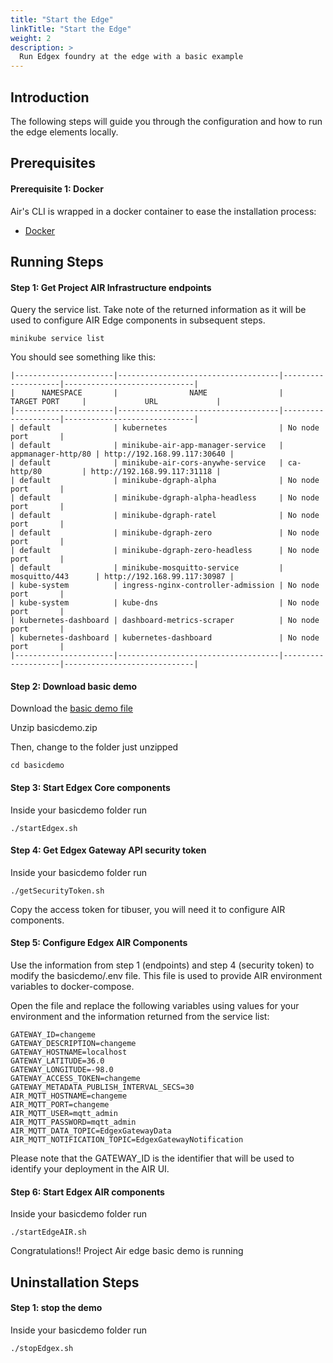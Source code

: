 ```yaml
---
title: "Start the Edge"
linkTitle: "Start the Edge"
weight: 2
description: >
  Run Edgex foundry at the edge with a basic example
---
```


## Introduction
The following steps will guide you through the configuration and how to run the edge elements locally.

## Prerequisites

#### Prerequisite 1: Docker
Air's CLI is wrapped in a docker container to ease the installation process:

* [Docker](https://www.docker.com/get-started)

## Running Steps

#### Step 1: Get Project AIR Infrastructure endpoints

Query the service list. Take note of the returned information as it will be used to configure AIR Edge components in subsequent steps.

```
minikube service list
```

You should see something like this:

```
|----------------------|------------------------------------|--------------------|-----------------------------|
|      NAMESPACE       |                NAME                |    TARGET PORT     |             URL             |
|----------------------|------------------------------------|--------------------|-----------------------------|
| default              | kubernetes                         | No node port       |
| default              | minikube-air-app-manager-service   | appmanager-http/80 | http://192.168.99.117:30640 |
| default              | minikube-air-cors-anywhe-service   | ca-http/80         | http://192.168.99.117:31118 |
| default              | minikube-dgraph-alpha              | No node port       |
| default              | minikube-dgraph-alpha-headless     | No node port       |
| default              | minikube-dgraph-ratel              | No node port       |
| default              | minikube-dgraph-zero               | No node port       |
| default              | minikube-dgraph-zero-headless      | No node port       |
| default              | minikube-mosquitto-service         | mosquitto/443      | http://192.168.99.117:30987 |
| kube-system          | ingress-nginx-controller-admission | No node port       |
| kube-system          | kube-dns                           | No node port       |
| kubernetes-dashboard | dashboard-metrics-scraper          | No node port       |
| kubernetes-dashboard | kubernetes-dashboard               | No node port       |
|----------------------|------------------------------------|--------------------|-----------------------------|
```

#### Step 2: Download basic demo

Download the [basic demo file](../../basicdemo.zip)

Unzip basicdemo.zip

Then, change to the folder just unzipped 

```
cd basicdemo
```

#### Step 3: Start Edgex Core components

Inside your basicdemo folder run

```
./startEdgex.sh
```

#### Step 4: Get Edgex Gateway API security token

Inside your basicdemo folder run

```
./getSecurityToken.sh
```

Copy the access token for tibuser, you will need it to configure AIR components.

#### Step 5: Configure Edgex AIR Components

Use the information from step 1 (endpoints) and step 4 (security token) to modify the basicdemo/.env file.  This file is used to provide AIR environment variables to docker-compose. 

Open the file and replace the following variables using values for your environment and the information returned from the service list:

```
GATEWAY_ID=changeme
GATEWAY_DESCRIPTION=changeme
GATEWAY_HOSTNAME=localhost
GATEWAY_LATITUDE=36.0
GATEWAY_LONGITUDE=-98.0
GATEWAY_ACCESS_TOKEN=changeme
GATEWAY_METADATA_PUBLISH_INTERVAL_SECS=30
AIR_MQTT_HOSTNAME=changeme
AIR_MQTT_PORT=changeme
AIR_MQTT_USER=mqtt_admin
AIR_MQTT_PASSWORD=mqtt_admin
AIR_MQTT_DATA_TOPIC=EdgexGatewayData
AIR_MQTT_NOTIFICATION_TOPIC=EdgexGatewayNotification
```

Please note that the GATEWAY_ID is the identifier that will be used to identify your deployment in the AIR UI.

#### Step 6: Start Edgex AIR components

Inside your basicdemo folder run

```
./startEdgeAIR.sh
```


Congratulations!! Project Air edge basic demo is running


## Uninstallation Steps

#### Step 1: stop the demo

Inside your basicdemo folder run

```
./stopEdgex.sh
```


